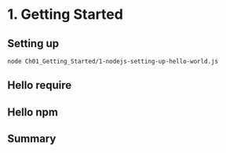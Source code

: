 # 1. Getting Started
## Setting up
```
node Ch01_Getting_Started/1-nodejs-setting-up-hello-world.js
```

## Hello require

## Hello npm

## Summary
